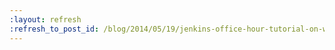 ```yaml
---
:layout: refresh
:refresh_to_post_id: /blog/2014/05/19/jenkins-office-hour-tutorial-on-writing-an-acceptance-test
---
```

